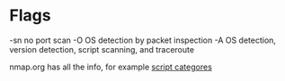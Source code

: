 # Flags
-sn 
    no port scan
-O
    OS detection by packet inspection
-A
   OS detection, version detection, script scanning, and traceroute 

nmap.org has all the info, for example [script categores](https://nmap.org/nsedoc/categories/default.html)
